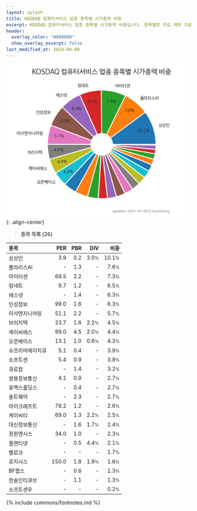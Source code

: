 ```yaml
---
layout: splash
title: KOSDAQ 컴퓨터서비스 업종 종목별 시가총액 비중
excerpt: KOSDAQ 컴퓨터서비스 업종 종목별 시가총액 비중입니다. 종목별로 주요 재무 지표를 함께 표시합니다.
header:
  overlay_color: "#800000"
  show_overlay_excerpt: false
last_modified_at: 2024-04-08
---
```



![KOSDAQ 컴퓨터서비스 업종 종목별 시가총액 비중](/stats/sector/images/kosdaq_업종_컴퓨터서비스_종목.png){: .align-center}


> **종목 목록 (26)**<a id="list"></a>

| **종목** | **PER** | **PBR** | **DIV** | **비중** |
| :------- | ------: | ------: | ------: | -------: |
| 상상인 | 3.9 | 0.2 | 3.0<small>%</small> | 10.1<small>%</small> |
| 폴라리스AI | - | 1.3 | - | 7.6<small>%</small> |
| 아이티센 | 69.5 | 2.2 | - | 7.3<small>%</small> |
| 링네트 | 9.7 | 1.2 | - | 6.5<small>%</small> |
| 에스넷 | - | 1.4 | - | 6.3<small>%</small> |
| 인성정보 | 99.0 | 1.6 | - | 6.3<small>%</small> |
| 이삭엔지니어링 | 51.1 | 2.2 | - | 5.7<small>%</small> |
| 브리지텍 | 23.7 | 1.6 | 2.2<small>%</small> | 4.5<small>%</small> |
| 케이씨에스 | 99.0 | 4.5 | 2.0<small>%</small> | 4.4<small>%</small> |
| 오픈베이스 | 13.1 | 1.0 | 0.6<small>%</small> | 4.3<small>%</small> |
| 슈프리마에이치큐 | 5.1 | 0.4 | - | 3.9<small>%</small> |
| 소프트센 | 5.4 | 0.9 | - | 3.8<small>%</small> |
| 큐로컴 | - | 1.4 | - | 3.2<small>%</small> |
| 쌍용정보통신 | 4.1 | 0.9 | - | 2.7<small>%</small> |
| 휴맥스홀딩스 | - | 0.4 | - | 2.7<small>%</small> |
| 솔트웨어 | - | 2.3 | - | 2.7<small>%</small> |
| 아이크래프트 | 78.2 | 1.2 | - | 2.6<small>%</small> |
| 케이씨티 | 69.0 | 1.3 | 2.2<small>%</small> | 2.5<small>%</small> |
| 대신정보통신 | - | 1.6 | 1.7<small>%</small> | 2.4<small>%</small> |
| 정원엔시스 | 34.0 | 1.0 | - | 2.3<small>%</small> |
| 플랜티넷 | - | 0.5 | 4.4<small>%</small> | 2.1<small>%</small> |
| 벨로크 | - | - | - | 1.7<small>%</small> |
| 로지시스 | 150.0 | 1.8 | 1.9<small>%</small> | 1.6<small>%</small> |
| BF랩스 | - | 0.6 | - | 1.3<small>%</small> |
| 한솔인티큐브 | - | 1.1 | - | 1.3<small>%</small> |
| 소프트센우 | - | - | - | 0.2<small>%</small> |

{% include commons/footnotes.md %}